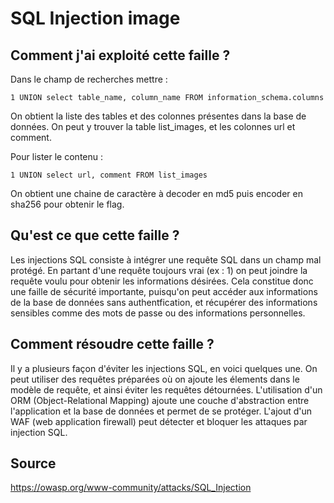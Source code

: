 # SQL Injection image

## Comment j'ai exploité cette faille ?

Dans le champ de recherches mettre :

`1 UNION select table_name, column_name FROM information_schema.columns`

On obtient la liste des tables et des colonnes présentes dans la base de données. On peut y trouver la table list_images, et les colonnes url et comment.

Pour lister le contenu :

`1 UNION select url, comment FROM list_images`

On obtient une chaine de caractère à decoder en md5 puis encoder en sha256 pour obtenir le flag.

## Qu'est ce que cette faille ?

Les injections SQL consiste à intégrer une requête SQL dans un champ mal protégé. En partant d'une requête toujours vrai (ex : 1) on peut joindre la requête voulu pour obtenir les informations désirées. Cela constitue donc une faille de sécurité importante, puisqu'on peut accéder aux informations de la base de données sans authentfication, et récupérer des informations sensibles comme des mots de passe ou des informations personnelles.

## Comment résoudre cette faille ?

Il y a plusieurs façon d'éviter les injections SQL, en voici quelques une. On peut utiliser des requêtes préparées où on ajoute les élements dans le modèle de requête, et ainsi éviter les requêtes détournées. L'utilisation d'un ORM (Object-Relational Mapping) ajoute une couche d'abstraction entre l'application et la base de données et permet de se protéger. L'ajout d'un WAF (web application firewall) peut détecter et bloquer les attaques par injection SQL.

## Source

<https://owasp.org/www-community/attacks/SQL_Injection>
